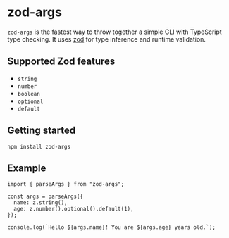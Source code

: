 # zod-args

`zod-args` is the fastest way to throw together a simple CLI with TypeScript type checking. It uses [zod](https://github.com/colinhacks/zod) for type inference and runtime validation.

## Supported Zod features

- `string`
- `number`
- `boolean`
- `optional`
- `default`

## Getting started

```
npm install zod-args
```

## Example

```
import { parseArgs } from "zod-args";

const args = parseArgs({
  name: z.string(),
  age: z.number().optional().default(1),
});

console.log(`Hello ${args.name}! You are ${args.age} years old.`);
```
